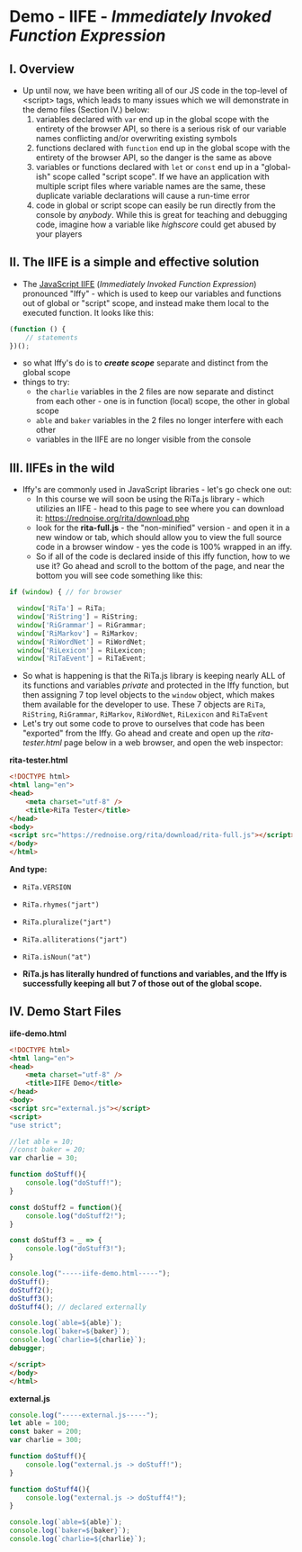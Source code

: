 # Demo - IIFE - *Immediately Invoked Function Expression*

## I. Overview
- Up until now, we have been writing all of our JS code in the top-level of &lt;script> tags, which leads to many issues which we will demonstrate in the demo files (Section IV.) below:
  1. variables declared with `var` end up in the global scope with the entirety of the browser API, so there is a serious risk of our variable names conflicting and/or overwriting existing symbols
  2. functions declared with `function` end up in the global scope with the entirety of the browser API, so the danger is the same as above
  3. variables or functions declared with `let` or `const` end up in a "global-ish" scope called "script scope". If we have an application with multiple script files where variable names are the same, these duplicate variable declarations will cause a run-time error
  4. code in global or script scope can easily be run directly from the console by *anybody*. While this is great for teaching and debugging code, imagine how a variable like *highscore* could get abused by your players 

## II. The IIFE is a simple and effective solution
- The [JavaScript IIFE](https://developer.mozilla.org/en-US/docs/Glossary/IIFE) (*Immediately Invoked Function Expression*) pronounced "Iffy" - which is used to keep our variables and functions out of global or "script" scope, and instead make them local to the executed function. It looks like this:

```js
(function () {
    // statements
})();
```

- so what Iffy's do is to ***create scope*** separate and distinct from the global scope
- things to try:
  - the `charlie` variables in the 2 files are now separate and distinct from each other - one is in function (local) scope, the other in global scope
  - `able` and `baker` variables in the 2 files no longer interfere with each other
  - variables in the IIFE are no longer visible from the console
  

## III. IIFEs in the wild
  - Iffy's are commonly used in JavaScript libraries - let's go check one out:
    - In this course we will soon be using the RiTa.js library - which utilizies an IIFE - head to this page to see where you can download it: https://rednoise.org/rita/download.php
    - look for the **rita-full.js** - the "non-minified" version - and open it in a new window or tab, which should allow you to view the full source code in a browser window - yes the code is 100% wrapped in an iffy.
    - So if all of the code is declared inside of this iffy function, how to we use it? Go ahead and scroll to the bottom of the page, and near the bottom you will see code something like this:
    
```js
if (window) { // for browser

  window['RiTa'] = RiTa;
  window['RiString'] = RiString;
  window['RiGrammar'] = RiGrammar;
  window['RiMarkov'] = RiMarkov;
  window['RiWordNet'] = RiWordNet;
  window['RiLexicon'] = RiLexicon;
  window['RiTaEvent'] = RiTaEvent;
```

- So what is happening is that the RiTa.js library is keeping nearly ALL of its functions and variables *private* and protected in the Iffy function, but then assigning 7 top level objects to the `window` object, which makes them available for the developer to use. These 7 objects are `RiTa`, `RiString`, `RiGrammar`, `RiMarkov`, `RiWordNet`, `RiLexicon` and `RiTaEvent`
- Let's try out some code to prove to ourselves that code has been "exported" from the Iffy. Go ahead and create and open up the *rita-tester.html* page below in a web browser, and open the web inspector: 

**rita-tester.html**

```html
<!DOCTYPE html>
<html lang="en">
<head>
	<meta charset="utf-8" />
	<title>RiTa Tester</title>
</head>
<body>
<script src="https://rednoise.org/rita/download/rita-full.js"></script>
</body>
</html>
```

**And type:**

- `RiTa.VERSION`
- `RiTa.rhymes("jart")`
- `RiTa.pluralize("jart")`
- `RiTa.alliterations("jart")`
- `RiTa.isNoun("at")`


- **RiTa.js has literally hundred of functions and variables, and the Iffy is successfully keeping all but 7 of those out of the global scope.**


## IV. Demo Start Files

**iife-demo.html**
```html
<!DOCTYPE html>
<html lang="en">
<head>
	<meta charset="utf-8" />
	<title>IIFE Demo</title>
</head>
<body>
<script src="external.js"></script>
<script>
"use strict";

//let able = 10;
//const baker = 20;
var charlie = 30;

function doStuff(){
	console.log("doStuff!");
}

const doStuff2 = function(){
	console.log("doStuff2!");
}

const doStuff3 = _ => {
	console.log("doStuff3!");
}

console.log("-----iife-demo.html-----");
doStuff();
doStuff2();
doStuff3();
doStuff4(); // declared externally

console.log(`able=${able}`);
console.log(`baker=${baker}`);
console.log(`charlie=${charlie}`);
debugger;

</script>
</body>
</html>

```

**external.js**

```js
console.log("-----external.js-----");
let able = 100;
const baker = 200;
var charlie = 300;

function doStuff(){
	console.log("external.js -> doStuff!");
}

function doStuff4(){
	console.log("external.js -> doStuff4!");
}

console.log(`able=${able}`);
console.log(`baker=${baker}`);
console.log(`charlie=${charlie}`);
```
